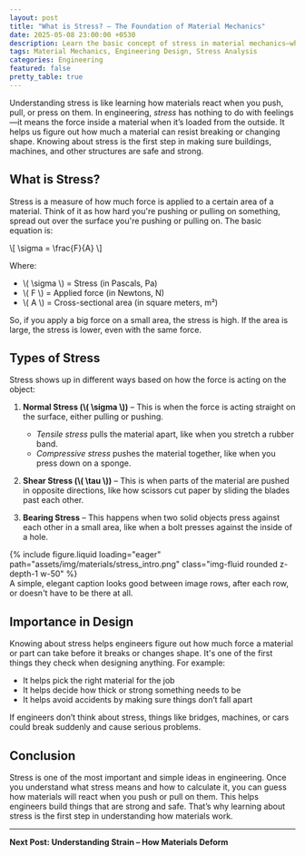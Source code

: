 ```yaml
---
layout: post
title: "What is Stress? – The Foundation of Material Mechanics"
date: 2025-05-08 23:00:00 +0530
description: Learn the basic concept of stress in material mechanics—what it is, how it's calculated, and why it's essential in engineering design.
tags: Material Mechanics, Engineering Design, Stress Analysis
categories: Engineering
featured: false
pretty_table: true
---
```


Understanding stress is like learning how materials react when you push, pull, or press on them. In engineering, *stress* has nothing to do with feelings—it means the force inside a material when it’s loaded from the outside. It helps us figure out how much a material can resist breaking or changing shape. Knowing about stress is the first step in making sure buildings, machines, and other structures are safe and strong.

## What is Stress?
Stress is a measure of how much force is applied to a certain area of a material. Think of it as how hard you're pushing or pulling on something, spread out over the surface you're pushing or pulling on. The basic equation is:

\\[ \\sigma = \\frac{F}{A} \\]

Where:
- \\( \\sigma \\) = Stress (in Pascals, Pa)  
- \\( F \\) = Applied force (in Newtons, N)  
- \\( A \\) = Cross-sectional area (in square meters, m²)

So, if you apply a big force on a small area, the stress is high. If the area is large, the stress is lower, even with the same force.

## Types of Stress
Stress shows up in different ways based on how the force is acting on the object:

1. **Normal Stress (\\( \\sigma \\))** – This is when the force is acting straight on the surface, either pulling or pushing.
   - *Tensile stress* pulls the material apart, like when you stretch a rubber band.
   - *Compressive stress* pushes the material together, like when you press down on a sponge.

2. **Shear Stress (\\( \\tau \\))** – This is when parts of the material are pushed in opposite directions, like how scissors cut paper by sliding the blades past each other.

3. **Bearing Stress** – This happens when two solid objects press against each other in a small area, like when a bolt presses against the inside of a hole.


<div class="row mt-3">
    <div class="text-center">
        {% include figure.liquid loading="eager" path="assets/img/materials/stress_intro.png" class="img-fluid rounded z-depth-1 w-50" %}
    </div>
</div>
<div class="caption">
    A simple, elegant caption looks good between image rows, after each row, or doesn't have to be there at all.
</div>

## Importance in Design
Knowing about stress helps engineers figure out how much force a material or part can take before it breaks or changes shape. It's one of the first things they check when designing anything. For example:
- It helps pick the right material for the job
- It helps decide how thick or strong something needs to be
- It helps avoid accidents by making sure things don’t fall apart

If engineers don’t think about stress, things like bridges, machines, or cars could break suddenly and cause serious problems.

## Conclusion
Stress is one of the most important and simple ideas in engineering. Once you understand what stress means and how to calculate it, you can guess how materials will react when you push or pull on them. This helps engineers build things that are strong and safe. That’s why learning about stress is the first step in understanding how materials work.

---

**Next Post: Understanding Strain – How Materials Deform**